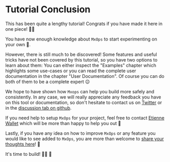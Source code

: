 # Tutorial Conclusion

This has been quite a lengthy tutorial! Congrats if you have made it here in one piece! 💪💯

You have now enough knowledge about `MxOps` to start experimenting on your own 🚀.

However, there is still much to be discovered! Some features and useful tricks have not been covered by this tutorial, so you have two options to learn about them: You can either inspect the "Examples" chapter which highlights some use-cases or you can read the complete user documentation in the chapter "User Documentation". Of course you can do both of them to be a complete expert 😉

We hope to have shown how `Mxops` can help you build more safely and consistently. In any case, we will really appreciate any feedback you have on this tool or documentation, so don't hesitate to contact us on [Twitter](https://twitter.com/catenscia) or in the [discussion tab on github](https://github.com/Catenscia/MxOps/discussions/categories/feedback).

If you need help to setup `MxOps` for your project, feel free to contact [Etienne Wallet](https://twitter.com/Etienne_Wallet) which will be more than happy to help you out 🤗

Lastly, if you have any idea on how to improve `MxOps` or any feature you would like to see added to `MxOps`, you are more than welcome to [share your thoughts here](https://github.com/Catenscia/MxOps/discussions/categories/ideas)! 🤗

It's time to build!  👨‍🔧 🚀